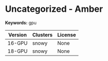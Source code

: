 # Uncategorized - Amber



**Keywords:** gpu



| Version | Clusters | License |
| ------- | -------- | ------- |
| 16-GPU | snowy | None |
| 18-GPU | snowy | None |
